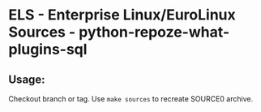 # ELS - Enterprise Linux/EuroLinux Sources - python-repoze-what-plugins-sql
 
## Usage:
  Checkout branch or tag. Use `make sources` to recreate  SOURCE0 archive.
